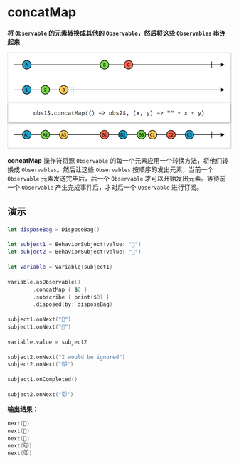 # concatMap

**将 `Observable` 的元素转换成其他的 `Observable`，然后将这些 `Observables` 串连起来**

![](../.gitbook/assets/concatMap.png)

**concatMap** 操作符将源 `Observable` 的每一个元素应用一个转换方法，将他们转换成 `Observables`。然后让这些 `Observables` 按顺序的发出元素，当前一个 `Observable` 元素发送完毕后，后一个 `Observable` 才可以开始发出元素。等待前一个 `Observable` 产生完成事件后，才对后一个 `Observable` 进行订阅。

## 演示

```swift
let disposeBag = DisposeBag()

let subject1 = BehaviorSubject(value: "🍎")
let subject2 = BehaviorSubject(value: "🐶")

let variable = Variable(subject1)

variable.asObservable()
        .concatMap { $0 }
        .subscribe { print($0) }
        .disposed(by: disposeBag)

subject1.onNext("🍐")
subject1.onNext("🍊")

variable.value = subject2

subject2.onNext("I would be ignored")
subject2.onNext("🐱")

subject1.onCompleted()

subject2.onNext("🐭")
```

**输出结果：**

```swift
next(🍎)
next(🍐)
next(🍊)
next(🐱)
next(🐭)
```

